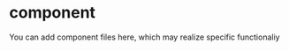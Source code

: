 component
==================

You can add component files here, which may realize specific functionaliy